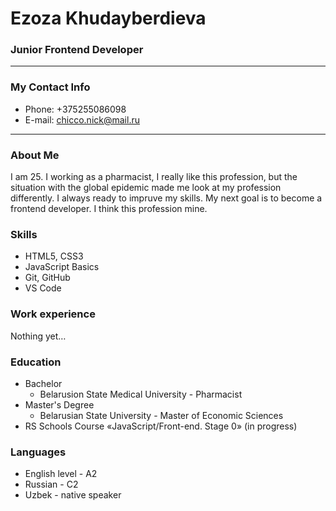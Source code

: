# Ezoza Khudayberdieva
### Junior Frontend Developer

---

### My Contact Info
* Phone: +375255086098
* E-mail: chicco.nick@mail.ru

---
 ### About Me
I am 25. I working as a pharmacist, I really like this profession, but the situation with the global epidemic made me look at my profession differently. I always ready to impruve my skills. My next goal is to become a frontend developer. I think this profession mine.
### Skills
* HTML5, CSS3
* JavaScript Basics
* Git, GitHub
* VS Code

### Work experience 
Nothing yet…
###  Education 
* Bachelor 
    * Belarusion State Medical University - Pharmacist
* Master's Degree
    * Belarusian State University - Master of Economic Sciences
* RS Schools Course «JavaScript/Front-end. Stage 0» (in progress)

### Languages

* English level - A2
* Russian - C2
* Uzbek - native speaker
